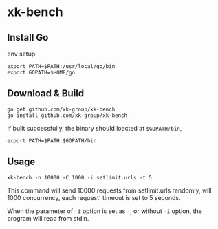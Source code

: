 # xk-bench

## Install Go

env setup:
```
export PATH=$PATH:/usr/local/go/bin
export GOPATH=$HOME/go
```

## Download & Build

```
go get github.com/xk-group/xk-bench
go install github.com/xk-group/xk-bench
```
If built successfully, the binary should loacted at `$GOPATH/bin`,

```
export PATH=$PATH:$GOPATH/bin
```

## Usage

```
xk-bench -n 10000 -C 1000 -i setlimit.urls -t 5
```
This command will send 10000 requests from setlimit.urls randomly, will 1000 concurrency, each request' timeout is set to 5 seconds.

When the parameter of `-i` option is set as `-`, or without `-i` option, the program will read from stdin.
